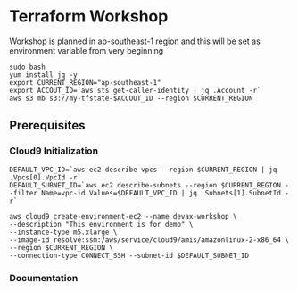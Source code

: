 # Terraform Workshop

Workshop is planned in ap-southeast-1 region and this will be set as environment variable from very beginning

``` shell
sudo bash
yum install jq -y
export CURRENT_REGION="ap-southeast-1"
export ACCOUT_ID=`aws sts get-caller-identity | jq .Account -r`
aws s3 mb s3://my-tfstate-$ACCOUT_ID --region $CURRENT_REGION
```

## Prerequisites

### Cloud9 Initialization

``` shell
DEFAULT_VPC_ID=`aws ec2 describe-vpcs --region $CURRENT_REGION | jq .Vpcs[0].VpcId -r`
DEFAULT_SUBNET_ID=`aws ec2 describe-subnets --region $CURRENT_REGION --filter Name=vpc-id,Values=$DEFAULT_VPC_ID | jq .Subnets[1].SubnetId -r`

aws cloud9 create-environment-ec2 --name devax-workshop \
--description "This environment is for demo" \
--instance-type m5.xlarge \
--image-id resolve:ssm:/aws/service/cloud9/amis/amazonlinux-2-x86_64 \
--region $CURRENT_REGION \
--connection-type CONNECT_SSH --subnet-id $DEFAULT_SUBNET_ID
```

### Documentation
